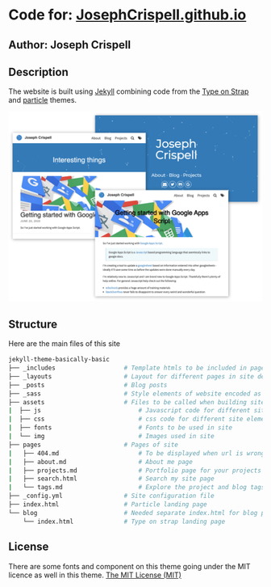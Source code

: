 # Code for: [JosephCrispell.github.io](https://josephcrispell.github.io/)

## Author: Joseph Crispell

## Description

The website is built using [Jekyll](https://jekyllrb.com) combining code from the [Type on Strap](https://github.com/sylhare/Type-on-Strap) and [particle](https://github.com/nrandecker/particle) themes.

![Screenshots](screenshot.png)

## Structure

Here are the main files of this site

```bash
jekyll-theme-basically-basic
├── _includes                   # Template htmls to be included in pages of site
├── _layouts                    # Layout for different pages in site defined as html
├── _posts                      # Blog posts
├── _sass                       # Style elements of website encoded as SASS (an extension to css)
├── assets                      # Files to be called when building site
|  ├── js                           # Javascript code for different site elements: particle, Katex, jquery, bootstrap, jekyll search,
|  ├── css                          # css code for different site elements: Bootstrap, font-awesome, katex and main css
|  ├── fonts                        # Fonts to be used in site
|  └── img                          # Images used in site
├── pages                       # Pages of site
|   ├── 404.md                      # To be displayed when url is wrong
|   ├── about.md                    # About me page
|   ├── projects.md                 # Portfolio page for your projects
|   ├── search.html                 # Search my site page
|   └── tags.md                     # Explore the project and blog tags here
├── _config.yml                 # Site configuration file 
├── index.html                  # Particle landing page
└── blog                        # Needed separate index.html for blog pagination (next/previous) to work
    └── index.html              # Type on strap landing page
```

## License

There are some fonts and component on this theme going under the MIT licence as well in this theme.
[The MIT License (MIT)](https://raw.githubusercontent.com/Sylhare/Type-on-Strap/master/LICENSE)
